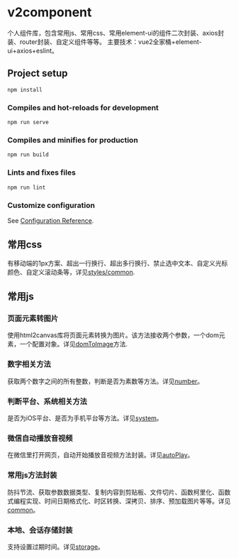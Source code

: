 # v2component
个人组件库，包含常用js、常用css、常用element-ui的组件二次封装、axios封装、router封装、自定义组件等等。
主要技术：vue2全家桶+element-ui+axios+eslint。

## Project setup
```
npm install
```

### Compiles and hot-reloads for development
```
npm run serve
```

### Compiles and minifies for production
```
npm run build
```

### Lints and fixes files
```
npm run lint
```

### Customize configuration
See [Configuration Reference](https://cli.vuejs.org/config/).




## 常用css
有移动端的1px方案、超出一行换行、超出多行换行、禁止选中文本、自定义光标颜色、自定义滚动条等，详见[styles/common](./src/styles/common.css).  
## 常用js
### 页面元素转图片
使用html2canvas库将页面元素转换为图片。该方法接收两个参数，一个dom元素，一个配置对象。详见[domToImage](./src/utils/domToImg.js)方法.  
### 数字相关方法
获取两个数字之间的所有整数，判断是否为素数等方法。详见[number](./src/utils/number.js)。  
### 判断平台、系统相关方法
是否为iOS平台、是否为手机平台等方法。详见[system](./src/utils/system.js)。  
### 微信自动播放音视频
在微信里打开网页，自动开始播放音视频方法封装。详见[autoPlay](./src/utils/wx.js)。  
### 常用js方法封装
防抖节流、获取参数数据类型、复制内容到剪贴板、文件切片、函数柯里化、函数式编程实现、时间日期格式化、时区转换、深拷贝、排序、预加载图片等等。详见[common](./src/utils/common.js)。  
### 本地、会话存储封装
支持设置过期时间。详见[storage](./src/utils/storage.js)。  